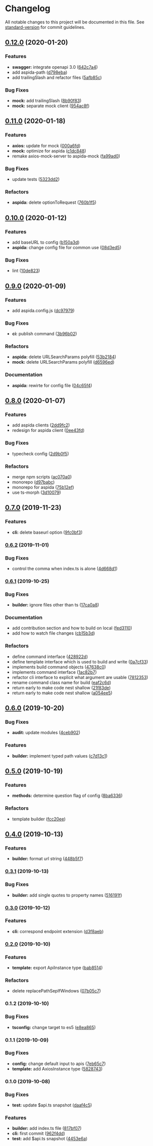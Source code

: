 # Changelog

All notable changes to this project will be documented in this file. See [standard-version](https://github.com/conventional-changelog/standard-version) for commit guidelines.

## [0.12.0](https://github.com/aspidajs/aspida/compare/v0.11.0...v0.12.0) (2020-01-20)


### Features

* **swagger:** integrate openapi 3.0 ([642c7a4](https://github.com/aspidajs/aspida/commit/642c7a4e7e3886bc2ea87ecda5feb1358ce6c647))
* add aspida-path ([d798eba](https://github.com/aspidajs/aspida/commit/d798eba851e962703c91ae54b7a0710ab06e2b12))
* add trailingSlash and refactor files ([5afb85c](https://github.com/aspidajs/aspida/commit/5afb85ca53418b80867895e94a281714fdad48d3))


### Bug Fixes

* **mock:** add trailingSlash ([8b90f83](https://github.com/aspidajs/aspida/commit/8b90f8337a8f69340e38284eb428d999df05eb79))
* **mock:** separate mock client ([954ac8f](https://github.com/aspidajs/aspida/commit/954ac8f3855034d7ef6da76cf4f56fa43bc04c6a))

## [0.11.0](https://github.com/aspidajs/aspida/compare/v0.10.0...v0.11.0) (2020-01-18)


### Features

* **axios:** update for mock ([000a6fd](https://github.com/aspidajs/aspida/commit/000a6fd343672d083f42c3bbcd0004611a545c7b))
* **mock:** optimize for aspida ([c1dc848](https://github.com/aspidajs/aspida/commit/c1dc848864c3a02df88bfa4c2f99cf19d0bd3073))
* remake axios-mock-server to aspida-mock ([fa99ad0](https://github.com/aspidajs/aspida/commit/fa99ad0aca3db0be1dc5f3240afaf44753c6330a))


### Bug Fixes

* update tests ([5323dd2](https://github.com/aspidajs/aspida/commit/5323dd28573b6353b5599e360b38e1cbcdafdfb2))


### Refactors

* **aspida:** delete optionToRequest ([760b1f5](https://github.com/aspidajs/aspida/commit/760b1f5ce04fb41a35a887a0a4979e30a8f22785))

## [0.10.0](https://github.com/aspidajs/aspida/compare/v0.9.0...v0.10.0) (2020-01-12)


### Features

* add baseURL to config ([b150a3d](https://github.com/aspidajs/aspida/commit/b150a3d2c02907d0882a5984681f55e4fa8b89bf))
* **aspida:** change config file for common use ([08d3ed5](https://github.com/aspidajs/aspida/commit/08d3ed5638746fc883d4a25773222cadf2d80b54))


### Bug Fixes

* lint ([10de823](https://github.com/aspidajs/aspida/commit/10de823b224582d9dd0e21dbf8c3420a94fe22d1))

## [0.9.0](https://github.com/aspidajs/aspida/compare/v0.8.0...v0.9.0) (2020-01-09)


### Features

* add aspida.config.js ([dc97979](https://github.com/aspidajs/aspida/commit/dc97979f1932dd29e5fcd5b573dfe0fc24d9ecfd))


### Bug Fixes

* **ci:** publish command ([3b96b02](https://github.com/aspidajs/aspida/commit/3b96b02c1ff417c6db02d72e88cae7bcdedc24bc))


### Refactors

* **aspida:** delete URLSearchParams polyfill ([53b2184](https://github.com/aspidajs/aspida/commit/53b2184c5870404f4b8ffa711309657bbfe29b87))
* **mock:** delete URLSearchParams polyfill ([d6596ed](https://github.com/aspidajs/aspida/commit/d6596ed982b1a0cc6773ca92272b552f8cd8b7fd))


### Documentation

* **aspida:** rewirte for config file ([04c65f4](https://github.com/aspidajs/aspida/commit/04c65f43a4833e5e6b3872e5312977f1a8d075e3))

## [0.8.0](https://github.com/aspidajs/aspida/compare/v0.7.0...v0.8.0) (2020-01-07)


### Features

* add aspida clients ([2dd9fc2](https://github.com/aspidajs/aspida/commit/2dd9fc2540f7959145e72a9b4a3b79baf35e3819))
* redesign for aspida client ([0ee43fd](https://github.com/aspidajs/aspida/commit/0ee43fdc3656cde0f725ab236e3d64ef6f78030c))


### Bug Fixes

* typecheck config ([2d9b0f5](https://github.com/aspidajs/aspida/commit/2d9b0f56c487fb73145efca782cd82e8573a97f9))


### Refactors

* merge npm scripts ([ac070a0](https://github.com/aspidajs/aspida/commit/ac070a011273710cf98d3180cf9e3232e270cf05))
* monorepo ([d97babc](https://github.com/aspidajs/aspida/commit/d97babced029dcbc06c391358ae2bcecb99636f5))
* monorepo for aspida ([75b12ef](https://github.com/aspidajs/aspida/commit/75b12efdf6a6a704bcc2b1e1956a9d28e8d5dad7))
* use ts-morph ([3d10079](https://github.com/aspidajs/aspida/commit/3d100792a561cf3aa457da83e0db462c632d58ad))

## [0.7.0](https://github.com/aspidajs/aspida/compare/v0.6.2...v0.7.0) (2019-11-23)


### Features

* **cli:** delete baseurl option ([9fc0bf3](https://github.com/aspidajs/aspida/commit/9fc0bf36c657a78175369422d7b6814855a87ab7))

### [0.6.2](https://github.com/aspidajs/aspida/compare/v0.6.1...v0.6.2) (2019-11-01)


### Bug Fixes

* control the comma when index.ts is alone ([4d668d1](https://github.com/aspidajs/aspida/commit/4d668d1))

### [0.6.1](https://github.com/aspidajs/aspida/compare/v0.6.0...v0.6.1) (2019-10-25)


### Bug Fixes

* **builder:** ignore  files other than ts ([17ca0a8](https://github.com/aspidajs/aspida/commit/17ca0a8))


### Documentation

* add contribution section and how to build on local ([fed3110](https://github.com/aspidajs/aspida/commit/fed3110))
* add how to watch file changes ([cb15b3d](https://github.com/aspidajs/aspida/commit/cb15b3d))


### Refactors

* define command interface ([428922d](https://github.com/aspidajs/aspida/commit/428922d))
* define template interface which is used to build and write ([0a7cf33](https://github.com/aspidajs/aspida/commit/0a7cf33))
* implements build command objects ([47638c0](https://github.com/aspidajs/aspida/commit/47638c0))
* implements command interface ([1ac82b7](https://github.com/aspidajs/aspida/commit/1ac82b7))
* refactor cli interface to explicit what argument are usable ([7812353](https://github.com/aspidajs/aspida/commit/7812353))
* rename command class name for build ([eaf2c6d](https://github.com/aspidajs/aspida/commit/eaf2c6d))
* return early to make code nest shallow ([21f83de](https://github.com/aspidajs/aspida/commit/21f83de))
* return early to make code nest shallow ([a054ee5](https://github.com/aspidajs/aspida/commit/a054ee5))

## [0.6.0](https://github.com/aspidajs/aspida/compare/v0.5.0...v0.6.0) (2019-10-20)


### Bug Fixes

* **audit:** update modules ([4ceb902](https://github.com/aspidajs/aspida/commit/4ceb902))


### Features

* **builder:** implement typed path values ([c7d13c1](https://github.com/aspidajs/aspida/commit/c7d13c1))

## [0.5.0](https://github.com/aspidajs/aspida/compare/v0.4.0...v0.5.0) (2019-10-19)


### Features

* **methods:** determine question flag of config ([8ba6336](https://github.com/aspidajs/aspida/commit/8ba6336))


### Refactors

* template builder ([fcc20ee](https://github.com/aspidajs/aspida/commit/fcc20ee))

## [0.4.0](https://github.com/aspidajs/aspida/compare/v0.3.1...v0.4.0) (2019-10-13)


### Features

* **builder:** format url string ([448b5f7](https://github.com/aspidajs/aspida/commit/448b5f7))

### [0.3.1](https://github.com/aspidajs/aspida/compare/v0.3.0...v0.3.1) (2019-10-13)


### Bug Fixes

* **builder:** add single quotes to property names ([516191f](https://github.com/aspidajs/aspida/commit/516191f))

### [0.3.0](https://github.com/aspidajs/aspida/compare/v0.2.0...v0.3.0) (2019-10-12)


### Features

* **cli:** correspond endpoint extension ([d3f8aeb](https://github.com/aspidajs/aspida/commit/d3f8aeb))

### [0.2.0](https://github.com/aspidajs/aspida/compare/v0.1.2...v0.2.0) (2019-10-10)


### Features

* **template:** export ApiInstance type ([bab8514](https://github.com/aspidajs/aspida/commit/bab8514))


### Refactors

* delete replacePathSepIfWindows ([07b05c7](https://github.com/aspidajs/aspida/commit/07b05c7))

### 0.1.2 (2019-10-10)


### Bug Fixes

* **tsconfig:** change target to es5 ([e8ea865](https://github.com/aspidajs/aspida/commit/e8ea865))

### 0.1.1 (2019-10-09)


### Bug Fixes

* **config:** change default input to apis ([7eb65c7](https://github.com/aspidajs/aspida/commit/7eb65c7))
* **template:** add AxiosInstance type ([5828743](https://github.com/aspidajs/aspida/commit/5828743))

### 0.1.0 (2019-10-08)


### Bug Fixes

* **test:** update $api.ts snapshot ([daaf4c5](https://github.com/aspidajs/aspida/commit/daaf4c5))


### Features

* **builder:** add index.ts file ([817bf07](https://github.com/aspidajs/aspida/commit/817bf07))
* **cli:** first commit ([962f4dd](https://github.com/aspidajs/aspida/commit/962f4dd))
* **test:** add $api.ts snapshot ([4453e6a](https://github.com/aspidajs/aspida/commit/4453e6a))
